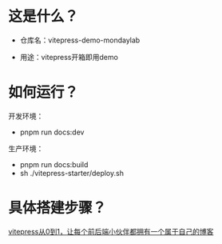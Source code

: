 
# 这是什么？

- 仓库名：vitepress-demo-mondaylab

- 用途：vitepress开箱即用demo

# 如何运行？

开发环境：
- pnpm run docs:dev

生产环境：
- pnpm run docs:build
- sh ./vitepress-starter/deploy.sh

# 具体搭建步骤？

[vitepress从0到1，让每个前后端小伙伴都拥有一个属于自己的博客](https://github.com/Jacqueline712/mondaylab-blog/blob/master/docs/column/FrontEnd/VUE/009_vitepress_blog.md)
